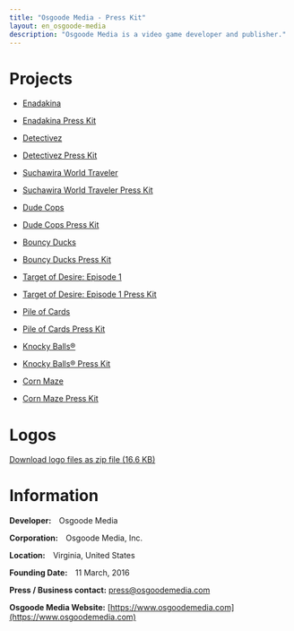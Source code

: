 ```yaml
---
title: "Osgoode Media - Press Kit"
layout: en_osgoode-media
description: "Osgoode Media is a video game developer and publisher."
---	
```

# Projects

*   [Enadakina](https://www.osgoodemedia.com/en/enadakina.html)

*   [Enadakina Press Kit](https://www.osgoodemedia.com/en/enadakina-press-kit.html)

*   [Detectivez](https://www.osgoodemedia.com/en/detectivez.html)

*   [Detectivez Press Kit](https://www.osgoodemedia.com/en/detectivez-press-kit.html)

*   [Suchawira World Traveler](https://www.osgoodemedia.com/en/suchawira-world-traveler.html)

*   [Suchawira World Traveler Press Kit](https://www.osgoodemedia.com/en/suchawira-world-traveler-press-kit.html)

*   [Dude Cops](https://www.osgoodemedia.com/en/Dude-Cops.html)

*   [Dude Cops Press Kit](https://www.osgoodemedia.com/en/dude-cops-press-kit.html)

*   [Bouncy Ducks](https://www.osgoodemedia.com/en/bouncy-ducks.html)

*   [Bouncy Ducks Press Kit](https://www.osgoodemedia.com/en/bouncy-ducks-press-kit.html)

*   [Target of Desire: Episode 1](https://www.osgoodemedia.com/en/Target-of-Desire-Episode-1.html)

*   [Target of Desire: Episode 1 Press Kit](https://www.osgoodemedia.com/en/target-of-desire-episode-1-press-kit.html)

*   [Pile of Cards](https://www.osgoodemedia.com/en/pile-of-cards.html)

*   [Pile of Cards Press Kit](https://www.osgoodemedia.com/en/pile-of-cards-press-kit.html)

*   [Knocky Balls®](https://www.osgoodemedia.com/en/knocky-balls.html)

*   [Knocky Balls® Press Kit](https://www.osgoodemedia.com/en/knocky-balls-press-kit.html)

*   [Corn Maze](https://www.osgoodemedia.com/en/corn-maze.html)

*   [Corn Maze Press Kit](https://www.osgoodemedia.com/en/corn-maze-press-kit.html)

# Logos

<amp-image-lightbox id="lightbox" layout="nodisplay"></amp-image-lightbox>
<amp-carousel height="200" layout="fixed-height" type="carousel">
<amp-img src="https://www.osgoodemedia.com/images/Osgoode-Logo.png" width="200" height="200" alt="Target of Desire: Episode 1 logo" on="tap:lightbox" role="button" tabindex="0"></amp-img>
</amp-carousel>  

[Download logo files as zip file (16.6 KB)](https://www.osgoodemedia.com/en/images/logo.zip)

# Information

**Developer:** Osgoode Media

**Corporation:** Osgoode Media, Inc.

**Location:** Virginia, United States

**Founding Date:** 11 March, 2016

**Press / Business contact:** [press@osgoodemedia.com](mailto:press@osgoodemedia.com)

**Osgoode Media Website:** [https://www.osgoodemedia.com](https://www.osgoodemedia.com)